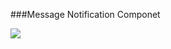 ###Message Notification Componet

![](https://github.com/silence940109/FrontJS/blob/master/notification/image/image.jpg)